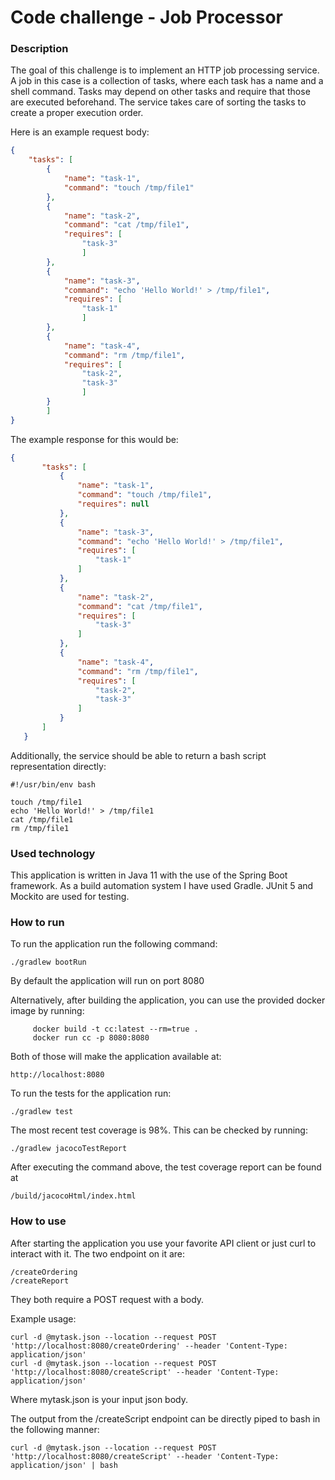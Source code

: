 # Code challenge - Job Processor

### Description

The goal of this challenge is to implement an HTTP job processing service.
A job in this case is a collection of tasks, where each task has a name and a shell command.
Tasks may depend on other tasks and require that those are executed beforehand.
The service takes care of sorting the tasks to create a proper execution order.

Here is an example request body:

```json
{
	"tasks": [
		{
			"name": "task-1",
			"command": "touch /tmp/file1"
		},
		{
			"name": "task-2",
			"command": "cat /tmp/file1",
			"requires": [
				"task-3"
				]
		},
		{
			"name": "task-3",
			"command": "echo 'Hello World!' > /tmp/file1",
			"requires": [
				"task-1"
				]
		},
		{
			"name": "task-4",
			"command": "rm /tmp/file1",
			"requires": [
				"task-2",
				"task-3"
				]
		}
		]
}
```
 The example response for this would be: 
 ```json
{
        "tasks": [
            {
                "name": "task-1",
                "command": "touch /tmp/file1",
                "requires": null
            },
            {
                "name": "task-3",
                "command": "echo 'Hello World!' > /tmp/file1",
                "requires": [
                    "task-1"
                ]
            },
            {
                "name": "task-2",
                "command": "cat /tmp/file1",
                "requires": [
                    "task-3"
                ]
            },
            {
                "name": "task-4",
                "command": "rm /tmp/file1",
                "requires": [
                    "task-2",
                    "task-3"
                ]
            }
        ]
    }
```

 Additionally, the service should be able to return a bash script representation directly:
 
```
#!/usr/bin/env bash

touch /tmp/file1
echo 'Hello World!' > /tmp/file1
cat /tmp/file1
rm /tmp/file1
```
### Used technology

This application is written in Java 11 with the use of the Spring Boot framework.
As a build automation system I have used Gradle.
JUnit 5 and Mockito are used for testing.

### How to run
To run the application run the following command:

```
./gradlew bootRun
```

By default the application will run on port 8080

Alternatively, after building the application, you can use the provided docker image by running:

```
     docker build -t cc:latest --rm=true .
     docker run cc -p 8080:8080
```

Both of those will make the application available at:
```
http://localhost:8080
```
To run the tests for the application run:
```
./gradlew test
```

The most recent test coverage is 98%. This can be checked by running:

```
./gradlew jacocoTestReport
```

After executing the command above, the test coverage report can be found at
```
/build/jacocoHtml/index.html
```

### How to use

After starting the application you use your favorite API client or just curl to interact with it.
The two endpoint on it are:
```
/createOrdering
/createReport
``` 

They both require a POST request with a body.

Example usage:

```
curl -d @mytask.json --location --request POST 'http://localhost:8080/createOrdering' --header 'Content-Type: application/json'
curl -d @mytask.json --location --request POST 'http://localhost:8080/createScript' --header 'Content-Type: application/json'
```

Where mytask.json is your input json body.

The output from the /createScript endpoint can be directly piped to bash in the following manner:

```
curl -d @mytask.json --location --request POST 'http://localhost:8080/createScript' --header 'Content-Type: application/json' | bash
```
